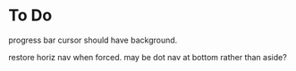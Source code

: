 # To Do

progress bar cursor should have background.

restore horiz nav when forced. may be dot nav at bottom rather than aside?
